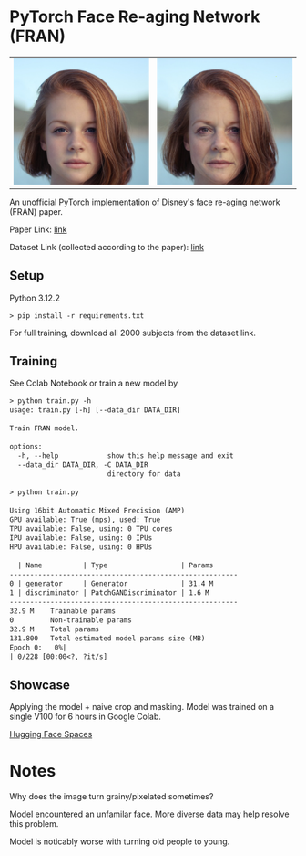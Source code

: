 # PyTorch Face Re-aging Network (FRAN)

<table>
  <tr>
    <td><img src="example-images/input_example_img.png" alt="Image Alt Text" style="width: 400px;"/></td>
    <td><img src="example-images/output_example_img.png" alt="Image Alt Text" style="width: 400px;"/></td>
  </tr>
</table>


An unofficial PyTorch implementation of Disney's face re-aging network (FRAN) paper.

Paper Link: [link](https://studios.disneyresearch.com/2022/11/30/production-ready-face-re-aging-for-visual-effects/)

Dataset Link (collected according to the paper): [link](https://www.kaggle.com/datasets/penpentled/aged-synthetic-images)

## Setup
Python 3.12.2

```console
> pip install -r requirements.txt
```

For full training, download all 2000 subjects from the dataset link.

## Training
See Colab Notebook or train a new model by
```console
> python train.py -h
usage: train.py [-h] [--data_dir DATA_DIR]

Train FRAN model.

options:
  -h, --help            show this help message and exit
  --data_dir DATA_DIR, -C DATA_DIR
                        directory for data

> python train.py

Using 16bit Automatic Mixed Precision (AMP)
GPU available: True (mps), used: True
TPU available: False, using: 0 TPU cores
IPU available: False, using: 0 IPUs
HPU available: False, using: 0 HPUs

  | Name          | Type                  | Params
--------------------------------------------------------
0 | generator     | Generator             | 31.4 M
1 | discriminator | PatchGANDiscriminator | 1.6 M 
--------------------------------------------------------
32.9 M    Trainable params
0         Non-trainable params
32.9 M    Total params
131.800   Total estimated model params size (MB)
Epoch 0:   0%|                                                                       | 0/228 [00:00<?, ?it/s]
```

## Showcase
Applying the model + naive crop and masking.
Model was trained on a single V100 for 6 hours in Google Colab.

[Hugging Face Spaces](https://huggingface.co/spaces/penpen/age-transformation)

# Notes
Why does the image turn grainy/pixelated sometimes?

Model encountered an unfamilar face. More diverse data may help resolve this problem. 

Model is noticably worse with turning old people to young.  


